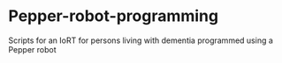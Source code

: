 # Pepper-robot-programming
Scripts for an IoRT for persons living with dementia programmed using a Pepper robot
